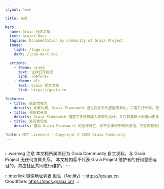 ```yaml
---
layout: home

title: 主页

hero:
  name: Graia 社区文档
  text: GraiaX Docs
  tagline: Documentation by community of Graia Project
  image:
    light: /logo.svg
    dark: /logo-dark.svg

  actions:
    - theme: brand
      text: 让我们开始吧
      link: /before/
    - theme: alt
      text: Graia 官方文档
      link: https://graia.cn

features:
  - title: 简洁而强大
    details: 化繁为简，Graia Framework 通过将复杂的底层简单化，只需几行代码，便可创造无限可能。
  - title: 框架式开发
    details: Graia Framework 借鉴了多种机器人框架的设计，并在其基础上创造出更多独有设计，帮助开发者更快更好地创作。
  - title: 富有表现性
    details: 借助 Graia Framework 的各种特性，你不必懊恼于网络通信，只需要有无限的想法就能实现你想要的一切。

footer: MIT Licensed | Copyright © 2022 Graia Community
---
```


<div class="home"><div class="container">

:::warning 注意
本文档所属项目为 Graia Community 自主发起，与 Graia Project 无任何直属关系。
本文档内容不代表 Graia Project 维护者的任何意图与目的，其由社区共同进行维护。
:::

:::interlink 镜像地址列表
默认（Netlify）: <https://graiax.cn>  
Cloudflare: <https://docs.graiax.cn/>
:::

</div></div>

<style lang="scss" scoped>
.home {
  display: flex;
  justify-content: center;

  .container {
    width: 100%;
    max-width: 1152px;
  }

  .container > div {
    margin: 16px 0;
  }
}
</style>
